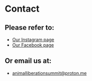 # Contact

## Please refer to:
- [Our Instagram page](https://www.instagram.com/animalliberationsummit)
- [Our Facebook page](https://www.facebook.com/animalliberationsummit)

## Or email us at:
- [animalliberationsummit@proton.me](mailto:animalliberationsummit@proton.me)
